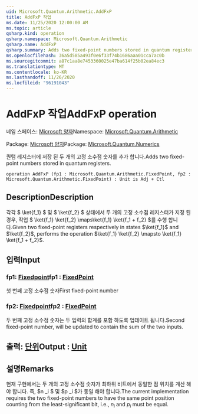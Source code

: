 ```yaml
---
uid: Microsoft.Quantum.Arithmetic.AddFxP
title: AddFxP 작업
ms.date: 11/25/2020 12:00:00 AM
ms.topic: article
qsharp.kind: operation
qsharp.namespace: Microsoft.Quantum.Arithmetic
qsharp.name: AddFxP
qsharp.summary: Adds two fixed-point numbers stored in quantum registers.
ms.openlocfilehash: 36a5d585a493f0e6f33f74b1686aaa01cca7ac0b
ms.sourcegitcommit: a87c1aa8e7453360025e47ba614f25b02ea84ec3
ms.translationtype: MT
ms.contentlocale: ko-KR
ms.lasthandoff: 11/26/2020
ms.locfileid: "96191043"
---
```

# <a name="addfxp-operation"></a><span data-ttu-id="d681b-102">AddFxP 작업</span><span class="sxs-lookup"><span data-stu-id="d681b-102">AddFxP operation</span></span>

<span data-ttu-id="d681b-103">네임 스페이스: [Microsoft 양자](xref:Microsoft.Quantum.Arithmetic)</span><span class="sxs-lookup"><span data-stu-id="d681b-103">Namespace: [Microsoft.Quantum.Arithmetic](xref:Microsoft.Quantum.Arithmetic)</span></span>

<span data-ttu-id="d681b-104">Package: [Microsoft 양자](https://nuget.org/packages/Microsoft.Quantum.Numerics)</span><span class="sxs-lookup"><span data-stu-id="d681b-104">Package: [Microsoft.Quantum.Numerics](https://nuget.org/packages/Microsoft.Quantum.Numerics)</span></span>


<span data-ttu-id="d681b-105">퀀텀 레지스터에 저장 된 두 개의 고정 소수점 숫자를 추가 합니다.</span><span class="sxs-lookup"><span data-stu-id="d681b-105">Adds two fixed-point numbers stored in quantum registers.</span></span>

```qsharp
operation AddFxP (fp1 : Microsoft.Quantum.Arithmetic.FixedPoint, fp2 : Microsoft.Quantum.Arithmetic.FixedPoint) : Unit is Adj + Ctl
```


## <a name="description"></a><span data-ttu-id="d681b-106">Description</span><span class="sxs-lookup"><span data-stu-id="d681b-106">Description</span></span>

<span data-ttu-id="d681b-107">각각 $ \ket{f_1} $ 및 $ \ket{f_2} $ 상태에서 두 개의 고정 소수점 레지스터가 지정 된 경우, 작업 $ \ket{f_1} \ket{f_2} \maps\ket{f_1} \ket{f_1 + f_2} $를 수행 합니다.</span><span class="sxs-lookup"><span data-stu-id="d681b-107">Given two fixed-point registers respectively in states $\ket{f_1}$ and $\ket{f_2}$, performs the operation $\ket{f_1} \ket{f_2} \mapsto \ket{f_1} \ket{f_1 + f_2}$.</span></span>

## <a name="input"></a><span data-ttu-id="d681b-108">입력</span><span class="sxs-lookup"><span data-stu-id="d681b-108">Input</span></span>

### <a name="fp1--fixedpoint"></a><span data-ttu-id="d681b-109">fp1: [Fixedpoint](xref:Microsoft.Quantum.Arithmetic.FixedPoint)</span><span class="sxs-lookup"><span data-stu-id="d681b-109">fp1 : [FixedPoint](xref:Microsoft.Quantum.Arithmetic.FixedPoint)</span></span>

<span data-ttu-id="d681b-110">첫 번째 고정 소수점 숫자</span><span class="sxs-lookup"><span data-stu-id="d681b-110">First fixed-point number</span></span>


### <a name="fp2--fixedpoint"></a><span data-ttu-id="d681b-111">fp2: [Fixedpoint](xref:Microsoft.Quantum.Arithmetic.FixedPoint)</span><span class="sxs-lookup"><span data-stu-id="d681b-111">fp2 : [FixedPoint](xref:Microsoft.Quantum.Arithmetic.FixedPoint)</span></span>

<span data-ttu-id="d681b-112">두 번째 고정 소수점 숫자는 두 입력의 합계를 포함 하도록 업데이트 됩니다.</span><span class="sxs-lookup"><span data-stu-id="d681b-112">Second fixed-point number, will be updated to contain the sum of the two inputs.</span></span>



## <a name="output--unit"></a><span data-ttu-id="d681b-113">출력: [단위](xref:microsoft.quantum.lang-ref.unit)</span><span class="sxs-lookup"><span data-stu-id="d681b-113">Output : [Unit](xref:microsoft.quantum.lang-ref.unit)</span></span>



## <a name="remarks"></a><span data-ttu-id="d681b-114">설명</span><span class="sxs-lookup"><span data-stu-id="d681b-114">Remarks</span></span>

<span data-ttu-id="d681b-115">현재 구현에서는 두 개의 고정 소수점 숫자가 최하위 비트에서 동일한 점 위치를 계산 해야 합니다. 즉, $n _i $ 및 $p _i $가 동일 해야 합니다.</span><span class="sxs-lookup"><span data-stu-id="d681b-115">The current implementation requires the two fixed-point numbers to have the same point position counting from the least-significant bit, i.e., $n_i$ and $p_i$ must be equal.</span></span>